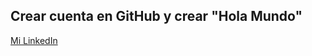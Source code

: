 ## Crear cuenta en GitHub y crear "Hola Mundo"

[Mi LinkedIn](https://www.linkedin.com/in/victorlt91/)
